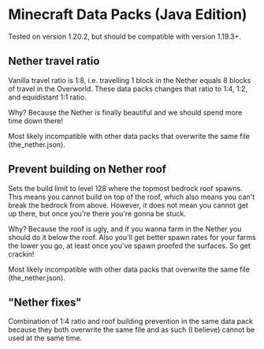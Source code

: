 # Minecraft Data Packs (Java Edition)

Tested on version 1.20.2, but should be compatible with version 1.19.3+.

## Nether travel ratio

Vanilla travel ratio is 1:8, i.e. travelling 1 block in the Nether equals 8 blocks of travel in the Overworld. These data packs changes that ratio to 1:4, 1:2, and equidistant 1:1 ratio.

Why? Because the Nether is finally beautiful and we should spend more time down there!

Most likely incompatible with other data packs that overwrite the same file (the_nether.json).

## Prevent building on Nether roof

Sets the build limit to level 128 where the topmost bedrock roof spawns. This means you cannot build on top of the roof, which also means you can't break the bedrock from above. However, it does not mean you cannot get up there, but once you're there you're gonna be stuck.

Why? Because the roof is ugly, and if you wanna farm in the Nether you should do it below the roof. Also you'll get better spawn rates for your farms the lower you go, at least once you've spawn proofed the surfaces. So get crackin!

Most likely incompatible with other data packs that overwrite the same file (the_nether.json).

## "Nether fixes"

Combination of 1:4 ratio and roof building prevention in the same data pack because they both overwrite the same file and as such (I believe) cannot be used at the same time.